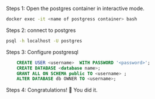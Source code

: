Steps 1: Open the postgres container in interactive mode.

```bash
docker exec -it <name of postgress container> bash
```
Steps 2: connect to postgres

```bash
psql -h localhost -U postgres
```

Steps 3: Configure postgresql 

```sql
    CREATE USER <username>  WITH PASSWORD '<password>';
    CREATE DATABASE <database name>;
    GRANT ALL ON SCHEMA public TO <username> ;
    ALTER DATABASE db OWNER TO <username>;

```

Steps 4: Congratulations! 🎉 You did it.